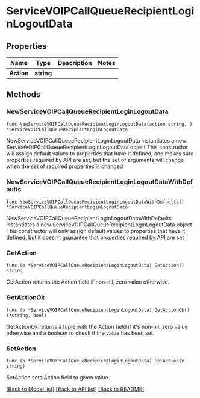 # ServiceVOIPCallQueueRecipientLoginLogoutData

## Properties

Name | Type | Description | Notes
------------ | ------------- | ------------- | -------------
**Action** | **string** |  | 

## Methods

### NewServiceVOIPCallQueueRecipientLoginLogoutData

`func NewServiceVOIPCallQueueRecipientLoginLogoutData(action string, ) *ServiceVOIPCallQueueRecipientLoginLogoutData`

NewServiceVOIPCallQueueRecipientLoginLogoutData instantiates a new ServiceVOIPCallQueueRecipientLoginLogoutData object
This constructor will assign default values to properties that have it defined,
and makes sure properties required by API are set, but the set of arguments
will change when the set of required properties is changed

### NewServiceVOIPCallQueueRecipientLoginLogoutDataWithDefaults

`func NewServiceVOIPCallQueueRecipientLoginLogoutDataWithDefaults() *ServiceVOIPCallQueueRecipientLoginLogoutData`

NewServiceVOIPCallQueueRecipientLoginLogoutDataWithDefaults instantiates a new ServiceVOIPCallQueueRecipientLoginLogoutData object
This constructor will only assign default values to properties that have it defined,
but it doesn't guarantee that properties required by API are set

### GetAction

`func (o *ServiceVOIPCallQueueRecipientLoginLogoutData) GetAction() string`

GetAction returns the Action field if non-nil, zero value otherwise.

### GetActionOk

`func (o *ServiceVOIPCallQueueRecipientLoginLogoutData) GetActionOk() (*string, bool)`

GetActionOk returns a tuple with the Action field if it's non-nil, zero value otherwise
and a boolean to check if the value has been set.

### SetAction

`func (o *ServiceVOIPCallQueueRecipientLoginLogoutData) SetAction(v string)`

SetAction sets Action field to given value.



[[Back to Model list]](../README.md#documentation-for-models) [[Back to API list]](../README.md#documentation-for-api-endpoints) [[Back to README]](../README.md)


